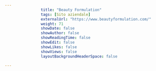 ---
                title: "Beauty Formulation"
                tags: [Sito aziendale]
                externalUrl: "https://www.beautyformulation.com/"
                weight: 71
                showDate: false
                showAuthor: false
                showReadingTime: false
                showEdit: false
                showLikes: false
                showViews: false
                layoutBackgroundHeaderSpace: false
                ---

